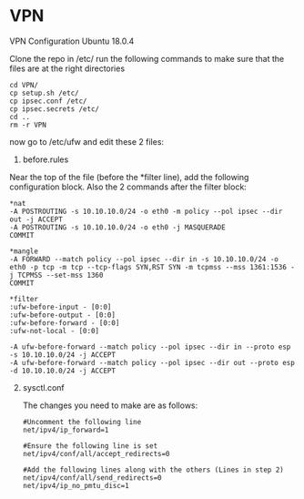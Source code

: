 # VPN
VPN Configuration Ubuntu 18.0.4


Clone the repo in /etc/
run the following commands to make sure that the files are at the right directories

    cd VPN/
    cp setup.sh /etc/
    cp ipsec.conf /etc/
    cp ipsec.secrets /etc/
    cd ..
    rm -r VPN

now go to /etc/ufw and edit these 2 files:

1. before.rules

  Near the top of the file (before the *filter line), add the following configuration block. Also the 2 commands after the filter block:
  
    *nat
    -A POSTROUTING -s 10.10.10.0/24 -o eth0 -m policy --pol ipsec --dir out -j ACCEPT 
    -A POSTROUTING -s 10.10.10.0/24 -o eth0 -j MASQUERADE
    COMMIT

    *mangle
    -A FORWARD --match policy --pol ipsec --dir in -s 10.10.10.0/24 -o eth0 -p tcp -m tcp --tcp-flags SYN,RST SYN -m tcpmss --mss 1361:1536 -j TCPMSS --set-mss 1360
    COMMIT

    *filter
    :ufw-before-input - [0:0]
    :ufw-before-output - [0:0]
    :ufw-before-forward - [0:0]
    :ufw-not-local - [0:0]
    
    -A ufw-before-forward --match policy --pol ipsec --dir in --proto esp -s 10.10.10.0/24 -j ACCEPT
    -A ufw-before-forward --match policy --pol ipsec --dir out --proto esp -d 10.10.10.0/24 -j ACCEPT
 
 2. sysctl.conf
 
    The changes you need to make are as follows:

        #Uncomment the following line
        net/ipv4/ip_forward=1

        #Ensure the following line is set
        net/ipv4/conf/all/accept_redirects=0

        #Add the following lines along with the others (Lines in step 2)
        net/ipv4/conf/all/send_redirects=0
        net/ipv4/ip_no_pmtu_disc=1
